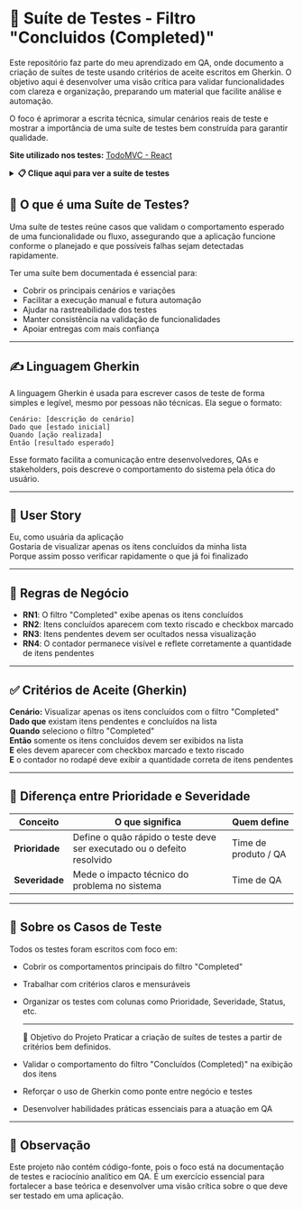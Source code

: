 # 🧾 Suíte de Testes - Filtro "Concluidos (Completed)"
Este repositório faz parte do meu aprendizado em QA, onde documento a criação de suítes de teste usando critérios de aceite escritos em Gherkin. O objetivo aqui é desenvolver uma visão crítica para validar funcionalidades com clareza e organização, preparando um material que facilite análise e automação.

O foco é aprimorar a escrita técnica, simular cenários reais de teste e mostrar a importância de uma suíte de testes bem construída para garantir qualidade.

**Site utilizado nos testes:** [TodoMVC - React](https://todomvc.com/examples/react/dist/) 

<details>
  <summary><strong>📋 Clique aqui para ver a suíte de testes</strong></summary>

<br>

<table>
  <thead>
    <tr>
      <th>ID</th>
      <th>Cenário</th>
      <th>Caso de Teste (Gherkin)</th>
      <th>Prioridade</th>
      <th>Severidade</th>
      <th>Resultado Esperado</th>
      <th>Resultado Obtido</th>
      <th>Defeitos</th>
      <th>Status</th>
    </tr>
  </thead>
  <tbody>
    <tr>
      <td>CT01</td>
      <td>Exibir apenas itens concluídos</td>
      <td>Dado que possuo itens pendentes e concluídos<br>Quando clico no filtro "Completed"<br>Então apenas os itens concluídos devem ser exibidos</td>
      <td>Alta</td>
      <td>Alta</td>
      <td>Apenas os itens concluídos devem ser exibidos</td>
      <td>Passou conforme esperado</td>
      <td>—</td>
      <td>Concluído</td>
    </tr>
    <tr>
      <td>CT02</td>
      <td>Ocultar itens pendentes</td>
      <td>Dado que tenho ao menos um item pendente<br>Quando clico no filtro "Completed"<br>Então os itens pendentes não devem ser exibidos na lista</td>
      <td>Média</td>
      <td>Alta</td>
      <td>Itens pendentes não são exibidos na lista</td>
      <td>Passou conforme esperado</td>
      <td>—</td>
      <td>Concluído</td>
    </tr>
    <tr>
      <td>CT03</td>
      <td>Itens concluídos com checkbox marcado</td>
      <td>Dado que existem itens concluídos<br>Quando clico no filtro "Completed"<br>Então os itens devem aparecer com checkbox marcado e texto riscado</td>
      <td>Baixa</td>
      <td>Média</td>
      <td>Checkbox marcado e texto riscado para itens concluídos</td>
      <td>Passou conforme esperado</td>
      <td>—</td>
      <td>Concluído</td>
    </tr>
    <tr>
      <td>CT04</td>
      <td>Contador mostra itens pendentes corretamente</td>
      <td>Dado que existem 5 itens na lista<br>E 2 desses itens estão concluídos<br>Quando seleciono o filtro "Completed"<br>Então a lista exibe os 2 itens concluídos<br>E o contador exibe "3 items left"</td>
      <td>Média</td>
      <td>Média</td>
      <td>Exibir 2 itens concluídos e contador com "3 items left"</td>
      <td>Passou conforme esperado</td>
      <td>—</td>
      <td>Concluído</td>
    </tr>
  </tbody>
</table>
</details>


## 🧪 O que é uma Suíte de Testes?

Uma suíte de testes reúne casos que validam o comportamento esperado de uma funcionalidade ou fluxo, assegurando que a aplicação funcione conforme o planejado e que possíveis falhas sejam detectadas rapidamente.

 Ter uma suíte bem documentada é essencial para:
- Cobrir os principais cenários e variações
- Facilitar a execução manual e futura automação
- Ajudar na rastreabilidade dos testes
- Manter consistência na validação de funcionalidades
- Apoiar entregas com mais confiança

---

## ✍️ Linguagem Gherkin
A linguagem Gherkin é usada para escrever casos de teste de forma simples e legível, mesmo por pessoas não técnicas.
Ela segue o formato:

```
Cenário: [descrição do cenário]  
Dado que [estado inicial]  
Quando [ação realizada]  
Então [resultado esperado]  
```

Esse formato facilita a comunicação entre desenvolvedores, QAs e stakeholders, pois descreve o comportamento do sistema pela ótica do usuário.

---

## 📝 User Story  
Eu, como usuária da aplicação  
Gostaria de visualizar apenas os itens concluídos da minha lista  
Porque assim posso verificar rapidamente o que já foi finalizado

---

## 📌 Regras de Negócio

- **RN1**: O filtro "Completed" exibe apenas os itens concluídos
- **RN2**: Itens concluídos aparecem com texto riscado e checkbox marcado
- **RN3**: Itens pendentes devem ser ocultados nessa visualização
- **RN4**: O contador permanece visível e reflete corretamente a quantidade de itens pendentes

---

## ✅ Critérios de Aceite (Gherkin)  
**Cenário:** Visualizar apenas os itens concluídos com o filtro "Completed"<br>
**Dado que** existam itens pendentes e concluídos na lista<br>
**Quando** seleciono o filtro "Completed"<br>
**Então** somente os itens concluídos devem ser exibidos na lista<br>
**E** eles devem aparecer com checkbox marcado e texto riscado<br>
**E** o contador no rodapé deve exibir a quantidade correta de itens pendentes

---

## 🧠 Diferença entre Prioridade e Severidade

| Conceito       | O que significa                                                        | Quem define          |
| -------------- | ---------------------------------------------------------------------- | -------------------- |
| **Prioridade** | Define o quão rápido o teste deve ser executado ou o defeito resolvido | Time de produto / QA |
| **Severidade** | Mede o impacto técnico do problema no sistema                          | Time de QA           |

---

## 📝 Sobre os Casos de Teste
Todos os testes foram escritos com foco em:

- Cobrir os comportamentos principais do filtro "Completed"
- Trabalhar com critérios claros e mensuráveis
- Organizar os testes com colunas como Prioridade, Severidade, Status, etc.

  ---

  🎯 Objetivo do Projeto
 Praticar a criação de suítes de testes a partir de critérios bem definidos.

- Validar o comportamento do filtro "Concluídos (Completed)" na exibição dos itens
- Reforçar o uso de Gherkin como ponte entre negócio e testes
- Desenvolver habilidades práticas essenciais para a atuação em QA

---

## 📌 Observação
Este projeto não contém código-fonte, pois o foco está na documentação de testes e raciocínio analítico em QA.
É um exercício essencial para fortalecer a base teórica e desenvolver uma visão crítica sobre o que deve ser testado em uma aplicação.

























